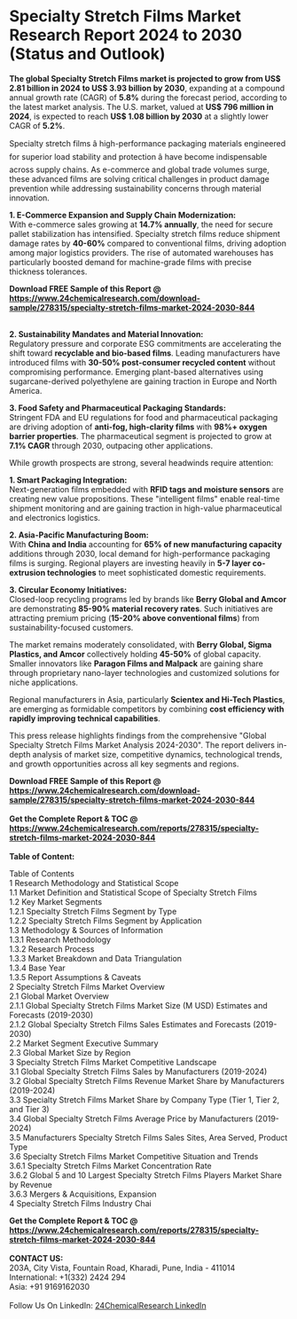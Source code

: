 <h1>Specialty Stretch Films Market Research Report 2024 to 2030 (Status and Outlook)</h1><p><strong>The global Specialty Stretch Films market is projected to grow from US$ 2.81 billion in 2024 to US$ 3.93 billion by 2030</strong>, expanding at a compound annual growth rate (CAGR) of <strong>5.8%</strong> during the forecast period, according to the latest market analysis. The U.S. market, valued at <strong>US$ 796 million in 2024</strong>, is expected to reach <strong>US$ 1.08 billion by 2030</strong> at a slightly lower CAGR of <strong>5.2%</strong>.</p><p>Specialty stretch films â high-performance packaging materials engineered for superior load stability and protection â have become indispensable across supply chains. As e-commerce and global trade volumes surge, these advanced films are solving critical challenges in product damage prevention while addressing sustainability concerns through material innovation.</p><p><strong>1. E-Commerce Expansion and Supply Chain Modernization:</strong><br>
With e-commerce sales growing at <strong>14.7% annually</strong>, the need for secure pallet stabilization has intensified. Specialty stretch films reduce shipment damage rates by <strong>40-60%</strong> compared to conventional films, driving adoption among major logistics providers. The rise of automated warehouses has particularly boosted demand for machine-grade films with precise thickness tolerances.</p><div><b>Download FREE Sample of this Report @ 
            <a href="https://www.24chemicalresearch.com/download-sample/278315/specialty-stretch-films-market-2024-2030-844">
            https://www.24chemicalresearch.com/download-sample/278315/specialty-stretch-films-market-2024-2030-844</a></b></div><br><p><strong>2. Sustainability Mandates and Material Innovation:</strong><br>
Regulatory pressure and corporate ESG commitments are accelerating the shift toward <strong>recyclable and bio-based films</strong>. Leading manufacturers have introduced films with <strong>30-50% post-consumer recycled content</strong> without compromising performance. Emerging plant-based alternatives using sugarcane-derived polyethylene are gaining traction in Europe and North America.</p><p><strong>3. Food Safety and Pharmaceutical Packaging Standards:</strong><br>
Stringent FDA and EU regulations for food and pharmaceutical packaging are driving adoption of <strong>anti-fog, high-clarity films</strong> with <strong>98%+ oxygen barrier properties</strong>. The pharmaceutical segment is projected to grow at <strong>7.1% CAGR</strong> through 2030, outpacing other applications.</p><p>While growth prospects are strong, several headwinds require attention:</p><p><strong>1. Smart Packaging Integration:</strong><br>
Next-generation films embedded with <strong>RFID tags and moisture sensors</strong> are creating new value propositions. These "intelligent films" enable real-time shipment monitoring and are gaining traction in high-value pharmaceutical and electronics logistics.</p><p><strong>2. Asia-Pacific Manufacturing Boom:</strong><br>
With <strong>China and India</strong> accounting for <strong>65% of new manufacturing capacity</strong> additions through 2030, local demand for high-performance packaging films is surging. Regional players are investing heavily in <strong>5-7 layer co-extrusion technologies</strong> to meet sophisticated domestic requirements.</p><p><strong>3. Circular Economy Initiatives:</strong><br>
Closed-loop recycling programs led by brands like <strong>Berry Global and Amcor</strong> are demonstrating <strong>85-90% material recovery rates</strong>. Such initiatives are attracting premium pricing (<strong>15-20% above conventional films</strong>) from sustainability-focused customers.</p><p>The market remains moderately consolidated, with <strong>Berry Global, Sigma Plastics, and Amcor</strong> collectively holding <strong>45-50%</strong> of global capacity. Smaller innovators like <strong>Paragon Films and Malpack</strong> are gaining share through proprietary nano-layer technologies and customized solutions for niche applications.</p><p>Regional manufacturers in Asia, particularly <strong>Scientex and Hi-Tech Plastics</strong>, are emerging as formidable competitors by combining <strong>cost efficiency with rapidly improving technical capabilities</strong>.</p><p>This press release highlights findings from the comprehensive "Global Specialty Stretch Films Market Analysis 2024-2030". The report delivers in-depth analysis of market size, competitive dynamics, technological trends, and growth opportunities across all key segments and regions.</p><div><b>Download FREE Sample of this Report @ 
            <a href="https://www.24chemicalresearch.com/download-sample/278315/specialty-stretch-films-market-2024-2030-844">
            https://www.24chemicalresearch.com/download-sample/278315/specialty-stretch-films-market-2024-2030-844</a></b></div><br><div><b>Get the Complete Report & TOC @ 
            <a href="https://www.24chemicalresearch.com/reports/278315/specialty-stretch-films-market-2024-2030-844">
            https://www.24chemicalresearch.com/reports/278315/specialty-stretch-films-market-2024-2030-844</a></b></div><br>
            <b>Table of Content:</b><p>Table of Contents<br />
1 Research Methodology and Statistical Scope<br />
1.1 Market Definition and Statistical Scope of Specialty Stretch Films<br />
1.2 Key Market Segments<br />
1.2.1 Specialty Stretch Films Segment by Type<br />
1.2.2 Specialty Stretch Films Segment by Application<br />
1.3 Methodology & Sources of Information<br />
1.3.1 Research Methodology<br />
1.3.2 Research Process<br />
1.3.3 Market Breakdown and Data Triangulation<br />
1.3.4 Base Year<br />
1.3.5 Report Assumptions & Caveats<br />
2 Specialty Stretch Films Market Overview<br />
2.1 Global Market Overview<br />
2.1.1 Global Specialty Stretch Films Market Size (M USD) Estimates and Forecasts (2019-2030)<br />
2.1.2 Global Specialty Stretch Films Sales Estimates and Forecasts (2019-2030)<br />
2.2 Market Segment Executive Summary<br />
2.3 Global Market Size by Region<br />
3 Specialty Stretch Films Market Competitive Landscape<br />
3.1 Global Specialty Stretch Films Sales by Manufacturers (2019-2024)<br />
3.2 Global Specialty Stretch Films Revenue Market Share by Manufacturers (2019-2024)<br />
3.3 Specialty Stretch Films Market Share by Company Type (Tier 1, Tier 2, and Tier 3)<br />
3.4 Global Specialty Stretch Films Average Price by Manufacturers (2019-2024)<br />
3.5 Manufacturers Specialty Stretch Films Sales Sites, Area Served, Product Type<br />
3.6 Specialty Stretch Films Market Competitive Situation and Trends<br />
3.6.1 Specialty Stretch Films Market Concentration Rate<br />
3.6.2 Global 5 and 10 Largest Specialty Stretch Films Players Market Share by Revenue<br />
3.6.3 Mergers & Acquisitions, Expansion<br />
4 Specialty Stretch Films Industry Chai</p><div><b>Get the Complete Report & TOC @ 
            <a href="https://www.24chemicalresearch.com/reports/278315/specialty-stretch-films-market-2024-2030-844">
            https://www.24chemicalresearch.com/reports/278315/specialty-stretch-films-market-2024-2030-844</a></b></div><br><b>CONTACT US:</b><br>
            203A, City Vista, Fountain Road, Kharadi, Pune, India - 411014<br>
            International: +1(332) 2424 294<br>
            Asia: +91 9169162030 <br><br>
            Follow Us On LinkedIn: <a href="https://www.linkedin.com/company/24chemicalresearch/">24ChemicalResearch LinkedIn</a>